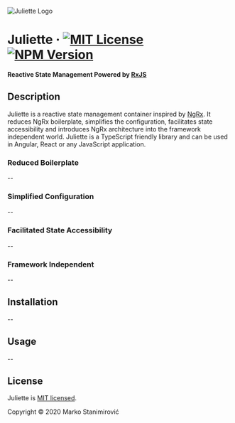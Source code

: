 ![Juliette Logo](https://i.ibb.co/jDs1CB3/juliette-logo.jpg)

# Juliette &middot; [![MIT License](https://img.shields.io/badge/license-MIT-blue.svg)](./LICENSE) [![NPM Version](https://badge.fury.io/js/juliette.svg)](https://badge.fury.io/js/juliette)

**Reactive State Management Powered by [RxJS](https://rxjs-dev.firebaseapp.com/)**

## Description

Juliette is a reactive state management container inspired by [NgRx](https://ngrx.io/).
It reduces NgRx boilerplate, simplifies the configuration, facilitates state accessibility
and introduces NgRx architecture into the framework independent world.
Juliette is a TypeScript friendly library and can be used in Angular,
React or any JavaScript application.

### Reduced Boilerplate

--

### Simplified Configuration

--

### Facilitated State Accessibility

--

### Framework Independent

--

## Installation

--

## Usage

--

## License

Juliette is [MIT licensed](./LICENSE).

Copyright © 2020 Marko Stanimirović
